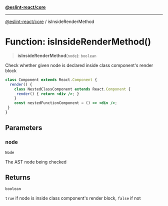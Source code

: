 [**@eslint-react/core**](../README.md)

***

[@eslint-react/core](../README.md) / isInsideRenderMethod

# Function: isInsideRenderMethod()

> **isInsideRenderMethod**(`node`): `boolean`

Check whether given node is declared inside class component's render block
```jsx
class Component extends React.Component {
  render() {
    class NestedClassComponent extends React.Component {
     render() { return <div />; }
    }
    const nestedFunctionComponent = () => <div />;
 }
}
```

## Parameters

### node

`Node`

The AST node being checked

## Returns

`boolean`

`true` if node is inside class component's render block, `false` if not
